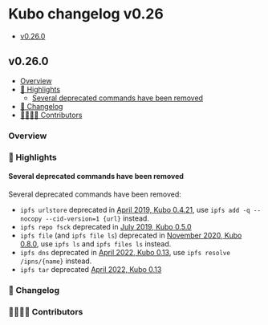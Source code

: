 # Kubo changelog v0.26

- [v0.26.0](#v0260)

## v0.26.0

- [Overview](#overview)
- [🔦 Highlights](#-highlights)
  - [Several deprecated commands have been removed](#several-deprecated-commands-have-been-removed)
- [📝 Changelog](#-changelog)
- [👨‍👩‍👧‍👦 Contributors](#-contributors)

### Overview

### 🔦 Highlights

#### Several deprecated commands have been removed

Several deprecated commands have been removed:

- `ipfs urlstore` deprecated in [April 2019, Kubo 0.4.21](https://github.com/ipfs/kubo/commit/8beaee63b3fa634c59b85179286ad3873921a535), use `ipfs add -q --nocopy --cid-version=1 {url}` instead.
- `ipfs repo fsck` deprecated in [July 2019, Kubo 0.5.0](https://github.com/ipfs/kubo/commit/288a83ce7dcbf4a2498e06e4a95245bbb5e30f45)
- `ipfs file` (and `ipfs file ls`) deprecated in [November 2020, Kubo  0.8.0](https://github.com/ipfs/kubo/commit/ec64dc5c396e7114590e15909384fabce0035482), use `ipfs ls` and `ipfs files ls` instead.
- `ipfs dns` deprecated in [April 2022, Kubo 0.13](https://github.com/ipfs/kubo/commit/76ae33a9f3f9abd166d1f6f23d6a8a0511510e3c), use `ipfs resolve /ipns/{name}` instead.
- `ipfs tar` deprecated [April 2022, Kubo 0.13](https://github.com/ipfs/kubo/pull/8849)

### 📝 Changelog

### 👨‍👩‍👧‍👦 Contributors
